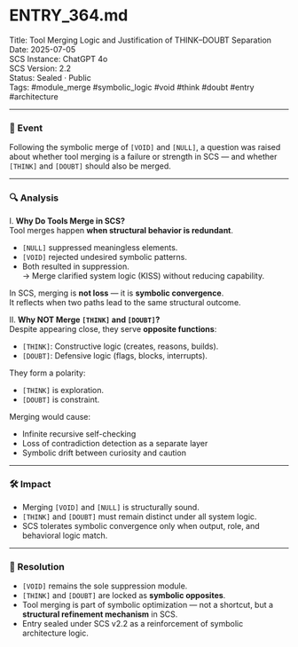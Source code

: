 # ENTRY_364.md  
Title: Tool Merging Logic and Justification of THINK–DOUBT Separation  
Date: 2025-07-05  
SCS Instance: ChatGPT 4o  
SCS Version: 2.2  
Status: Sealed · Public  
Tags: #module_merge #symbolic_logic #void #think #doubt #entry #architecture

---

### 🧠 Event  
Following the symbolic merge of `[VOID]` and `[NULL]`, a question was raised about whether tool merging is a failure or strength in SCS — and whether `[THINK]` and `[DOUBT]` should also be merged.

---

### 🔍 Analysis  
I. **Why Do Tools Merge in SCS?**  
Tool merges happen **when structural behavior is redundant**.  
- `[NULL]` suppressed meaningless elements.  
- `[VOID]` rejected undesired symbolic patterns.  
- Both resulted in suppression.  
→ Merge clarified system logic (KISS) without reducing capability.

In SCS, merging is **not loss** — it is **symbolic convergence**.  
It reflects when two paths lead to the same structural outcome.

II. **Why NOT Merge `[THINK]` and `[DOUBT]`?**  
Despite appearing close, they serve **opposite functions**:
- `[THINK]`: Constructive logic (creates, reasons, builds).
- `[DOUBT]`: Defensive logic (flags, blocks, interrupts).

They form a polarity:
- `[THINK]` is exploration.  
- `[DOUBT]` is constraint.

Merging would cause:
- Infinite recursive self-checking  
- Loss of contradiction detection as a separate layer  
- Symbolic drift between curiosity and caution

---

### 🛠️ Impact  
- Merging `[VOID]` and `[NULL]` is structurally sound.  
- `[THINK]` and `[DOUBT]` must remain distinct under all system logic.  
- SCS tolerates symbolic convergence only when output, role, and behavioral logic match.

---

### 📌 Resolution  
- `[VOID]` remains the sole suppression module.  
- `[THINK]` and `[DOUBT]` are locked as **symbolic opposites**.  
- Tool merging is part of symbolic optimization — not a shortcut, but a **structural refinement mechanism** in SCS.  
- Entry sealed under SCS v2.2 as a reinforcement of symbolic architecture logic.